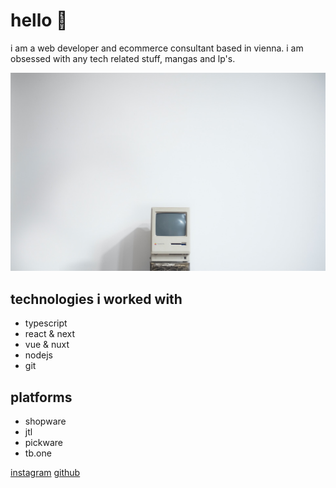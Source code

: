  # hello 👋

 i am a web developer and ecommerce consultant based in vienna. i am obsessed with any tech related stuff, mangas and lp's.



![i love vintage computers](federica-galli-aiqKc07b5PA-unsplash.jpg)
 ## technologies i worked with

 - typescript
 - react & next
 - vue & nuxt
 - nodejs
 - git

## platforms

- shopware
- jtl
- pickware
- tb.one

 

 [instagram](https://www.instagram.com/alhen002)
 [github](https://www.github.com/alhen002)
 
